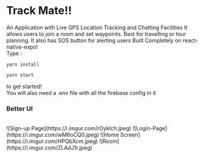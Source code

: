 # Track Mate!!
An Application with Live GPS Location Tracking and Chatting Facilities
It allows users to join a room and set waypoints. Best for travelling or tour planning.
It also has SOS button for alerting users
Built Completely on react-native-expo!<br/>
Type :
```
yarn install
```
```
yarn start
```
to get started!<br/>
You will also need a .env file with all the firebase config in it
<h3>Better UI</h3><br/>
![Sign-up Page](https://i.imgur.com/rOyklch.jpeg)
![Login-Page](https://i.imgur.com/wM6oCQ0.jpeg)
![Home Screen](https://i.imgur.com/HPQbXcm.jpeg)
![Room](https://i.imgur.com/ZLAdJ1r.jpeg)
